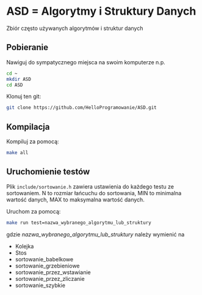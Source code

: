 # ASD = Algorytmy i Struktury Danych

Zbiór często używanych algorytmów i struktur danych

## Pobieranie

Nawiguj do sympatycznego miejsca na swoim komputerze n.p.
```bash
cd ~
mkdir ASD
cd ASD
```

Klonuj ten git:
```bash
git clone https://github.com/HelloProgramowanie/ASD.git
```

## Kompilacja
Kompiluj za pomocą:
```bash
make all
```

## Uruchomienie testów

Plik ```include/sortowanie.h``` zawiera ustawienia do każdego testu ze sortowaniem. N to rozmiar łańcuchu do sortowania,
MIN to minimalna wartość danych, MAX to maksymalna wartość danych.

Uruchom za pomocą:
```bash
make run test=nazwa_wybranego_algorytmu_lub_struktury
```
gdzie *nazwa_wybranego_algorytmu_lub_struktury* należy wymienić na
* Kolejka
* Stos
* sortowanie_babelkowe
* sortowanie_grzebieniowe
* sortowanie_przez_wstawianie
* sortowanie_przez_zliczanie
* sortowanie_szybkie

